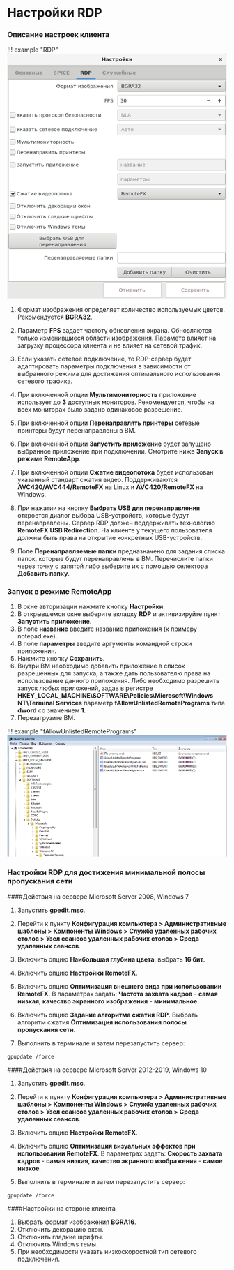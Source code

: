 # Настройки RDP


### Описание настроек клиента

!!! example "RDP"
    ![image](../../_assets/vdi/thin_client/connect_settings_rdp.png)

1. Формат изображения определяет количество используемых цветов. Рекомендуется **BGRA32**.

1. Параметр **FPS** задает частоту обновления экрана. Обновляются только изменившиеся области изображения.
Параметр влияет на загрузку процессора клиента и не влияет на сетевой трафик.

1. Если указать сетевое подключение, то RDP-сервер будет адаптировать параметры подключения в зависимости от выбранного 
режима для достижения оптимального использования сетевого трафика.

1. При включенной опции **Мультимониторность** приложение использует до **3** доступных мониторов. Рекомендуется, чтобы 
на всех мониторах было задано одинаковое разрешение. 

1. При включенной опции **Перенаправлять принтеры** сетевые принтеры будут перенаправлены в ВМ.

1. При включенной опции **Запустить приложение** будет запущено выбранное приложение при подключении.
Смотрите ниже **Запуск в режиме RemoteApp**.

1. При включенной опции **Сжатие видеопотока** будет использован указанный cтандарт сжатия видео.
Поддерживаются **AVC420/AVC444/RemoteFX** на Linux и **AVC420/RemoteFX** на Windows.

1. При нажатии на кнопку **Выбрать USB для перенаправления** откроется диалог выбора USB-устройств, которые
будут перенаправлены. Сервер RDP должен поддерживать технологию **RemoteFX USB Redirection**. 
На клиенте у текущего пользователя должны быть права на открытие конкретных USB-устройств.
 
1. Поле **Перенаправляемые папки** предназначено для задания списка папок, которые будут перенаправлены в ВМ. 
Перечислите папки через точку с запятой либо выберите их с помощью селектора **Добавить папку**.
 
            
### Запуск в режиме RemoteApp


1. В окне авторизации нажмите кнопку **Настройки**.
1. В открывшемся окне выберите вкладку **RDP** и активизируйте пункт **Запустить приложение**.
1. В поле **название** введите название приложения (к примеру notepad.exe).
1. В поле **параметры** введите аргументы командной строки приложения.
1. Нажмите кнопку **Сохранить**.
1. Внутри ВМ необходимо добавить приложение в список разрешенных для запуска, а также дать пользователю права на
 использование данного приложения. Либо необходимо разрешить запуск любых приложений, 
задав в регистре **HKEY_LOCAL_MACHINE\SOFTWARE\Policies\Microsoft\Windows NT\Terminal Services** параметр 
**fAllowUnlistedRemotePrograms** типа **dword** со значением **1**.
1. Перезагрузите ВМ.

!!! example "fAllowUnlistedRemotePrograms"
    ![image](../../_assets/vdi/thin_client/registry_fAllowUnlistedRemotePrograms.png)
      
           
### Настройки RDP для достижения минимальной полосы пропускания сети

####Действия на сервере Microsoft Server 2008, Windows 7

1. Запустить **gpedit.msc**.

1. Перейти к пункту **Конфигурация компьютера > Административные шаблоны > Компоненты Windows > Служба удаленных рабочих столов > 
Узел сеансов удаленных рабочих столов > Среда удаленных сеансов**.

1. Включить опцию **Наибольшая глубина цвета**, выбрать **16 бит**.

1. Включить опцию **Настройки RemoteFX**.

1. Включить опцию **Оптимизация внешнего вида при использовании RemoteFX**.
В параметрах задать: **Частота захвата кадров** - **самая низкая**, **качество экранного изображения** - **минимальное**.

1. Включить опцию **Задание алгоритма сжатия RDP**. Выбрать алгоритм сжатия **Оптимизация использования полосы пропускания сети**.

1. Выполнить в терминале и затем перезапустить сервер:
```
gpupdate /force
```

####Действия на сервере Microsoft Server 2012-2019, Windows 10

1. Запустить **gpedit.msc**.

1. Перейти к пункту **Конфигурация компьютера > Административные шаблоны > Компоненты Windows > Служба удаленных рабочих столов > 
Узел сеансов удаленных рабочих столов > Среда удаленных сеансов**.

1. Включить опцию **Настройки RemoteFX**.

1. Включить опцию **Оптимизация визуальных эффектов при использовании RemoteFX**.
В параметрах задать: **Скорость захвата кадров** - **самая низкая**, **качество экранного изображения** - **самое низкое**.

1. Выполнить в терминале и затем перезапустить сервер:
```
gpupdate /force
```


####Настройки на стороне клиента

1. Выбрать формат изображения **BGRA16**.
1. Отключить декорацию окон.
1. Отключить гладкие шрифты.
1. Отключить Windows темы.
1. При необходимости указать низкоскоростной тип сетевого подключения.
